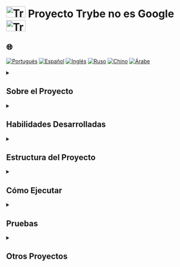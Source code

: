# <img src="https://cdn-icons-png.flaticon.com/128/1822/1822921.png" alt="Trybe Logo" width="52" height="30" /> Proyecto Trybe no es Google <img src="https://cdn-icons-png.flaticon.com/128/1822/1822921.png" alt="Trybe Logo" width="52" height="30" />

## 🌐 
[![Portugués](https://img.shields.io/badge/Português-green)](https://github.com/SamuelRocha91/trybeIsNotGoogle/blob/main/README.md)
[![Español](https://img.shields.io/badge/Español-yellow)](https://github.com/SamuelRocha91/trybeIsNotGoogle/blob/main/README_es.md)
[![Inglés](https://img.shields.io/badge/English-blue)](https://github.com/SamuelRocha91/trybeIsNotGoogle/blob/main/README_en.md)
[![Ruso](https://img.shields.io/badge/Russian-lightgrey)](https://github.com/SamuelRocha91/trybeIsNotGoogle/blob/main/README_ru.md)
[![Chino](https://img.shields.io/badge/Chinese-red)](https://github.com/SamuelRocha91/trybeIsNotGoogle/blob/main/README_ch.md)
[![Árabe](https://img.shields.io/badge/Arabic-orange)](https://github.com/SamuelRocha91/trybeIsNotGoogle/blob/main/README_ar.md)

<details>
<summary> 
  <h2>
    Sobre el Proyecto
  </h2>
</summary>

La aplicación consiste en un sistema de gestión de archivos y operaciones de búsqueda que permite mapear la ocurrencia de términos en archivos de texto. El proyecto está dividido en dos módulos principales:

1. **Módulo de Gestión de Archivos**: Responsable de adjuntar y gestionar archivos de texto en el sistema.
2. **Módulo de Búsquedas**: Responsable de realizar operaciones de búsqueda en los archivos adjuntos, encontrando términos específicos dentro de los documentos.

Este proyecto **no realiza análisis semántico** ni búsqueda de sinónimos.

</details>

<details>
<summary><h2>Habilidades Desarrolladas</h2></summary>

En este proyecto, se practicaron las siguientes habilidades:

- Manipulación de **Pilas**;
- Manipulación de **Deque**;
- Manipulación de **Nodos y Listas Enlazadas**;
- Manipulación de **Listas Doblemente Enlazadas**;
- Manipulación de archivos `.txt`.

</details>

<details>
<summary><h2>Estructura del Proyecto</h2></summary>

El proyecto sigue esta estructura de directorios y archivos:

```
.
├── dev-requirements.txt           # Requisitos de desarrollo
├── pyproject.toml                 # Configuración del proyecto Python
├── README.md                      # Archivo de documentación
├── requirements.txt               # Requisitos de producción
├── setup.cfg                      # Configuración adicional de setup
├── setup.py                       # Script de instalación del proyecto
├── statics                        # Directorio que contiene archivos de ejemplo
│   ├── archivo_teste.csv
│   ├── archivo_teste.txt
│   ├── nome_pedro.txt
│   ├── novo_paradigma_globalizado-min.txt
│   └── novo_paradigma_globalizado.txt
├── tests                          # Directorio que contiene las pruebas
│   ├── __init__.py
│   ├── test_file_management.py
│   ├── test_file_process.py
│   ├── test_queue.py
│   └── test_word_search.py
├── ting_file_management           # Módulo de gestión de archivos
│   ├── file_management.py         # Código principal de gestión de archivos
│   ├── file_process.py            # Procesamiento de archivos
│   ├── __init__.py
│   └── queue.py                   # Implementación de la cola (Queue)
├── ting_word_searches             # Módulo de búsqueda de palabras
│   ├── __init__.py
│   └── word_search.py             # Funciones de búsqueda de términos
└── trybe.yml                      # Configuración del proyecto Trybe
```

</details>

<details>
<summary><h2>Cómo Ejecutar</h2></summary>

### Prerrequisitos

Antes de comenzar, asegúrese de tener Python instalado en su máquina. Para instalar las dependencias del proyecto, siga los siguientes pasos:

1. Clone el repositorio:
   ```bash
   git clone https://github.com/tu-usuario/proyecto-trybe-no-es-google.git
   ```

2. Acceda al directorio del proyecto:
   ```bash
   cd proyecto-trybe-no-es-google
   ```

3. Instale las dependencias:
   ```bash
   pip install -r requirements.txt
   ```

4. Para ejecutar el proyecto, utilice el siguiente comando:
   ```bash
   python -m ting_file_management.file_management
   ```

</details>

<details>
<summary><h2>Pruebas</h2></summary>

Para ejecutar las pruebas, use el siguiente comando:

```bash
pytest
```

Las pruebas se encuentran en el directorio `tests` y cubren las principales funcionalidades de gestión de archivos, búsqueda de palabras y manipulación de colas (queue).

</details>

<details>
<summary><h2>Otros Proyectos</h2></summary>

-  [Pedidos de Restaurante](https://github.com/SamuelRocha91/restaurantOrders/blob/main/README_es.md)
-  [Scripts](https://github.com/SamuelRocha91/scripts/blob/main/README_es.md)
-  [Algoritmos](https://github.com/SamuelRocha91/Algorithms/blob/main/README_es.md)

</details>
